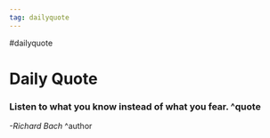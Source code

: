 ```yaml
---
tag: dailyquote
---
```


#dailyquote

# Daily Quote

### Listen to what you know instead of what you fear. ^quote
*-Richard Bach* ^author
